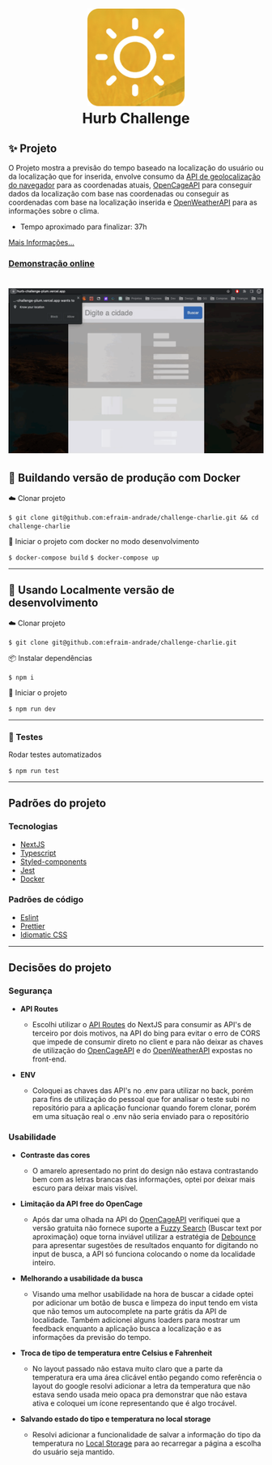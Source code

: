 <h1 align="center">
    <img alt="Logo do Weather App" src="./public/icon/android-chrome-192x192.png" />
    <br>
    Hurb Challenge
</h1>

## ✨ Projeto

O Projeto mostra a previsão do tempo baseado na localização do usuário ou da localização que for inserida, envolve consumo da [API de geolocalização do navegador](https://developer.mozilla.org/en-US/docs/Web/API/Geolocation_API) para as coordenadas atuais, [OpenCageAPI](https://opencagedata.com/api) para conseguir dados da localização com base nas coordenadas ou conseguir as coordenadas com base na localização inserida e [OpenWeatherAPI](https://openweathermap.org/api) para as informações sobre o clima.

- Tempo aproximado para finalizar: 37h

[Mais Informações...](https://github.com/hurbcom/challenge-charlie)

### [Demonstração online](https://challenge-charlie-three.vercel.app/)

<h1 align="center">
    <img alt="Demonstração da aplicação" src="./weather-app-demo.gif" />
</h1>

## :office: Buildando versão de produção com Docker

:cloud: Clonar projeto

`$ git clone git@github.com:efraim-andrade/challenge-charlie.git && cd challenge-charlie`

🚀 Iniciar o projeto com docker no modo desenvolvimento

`$ docker-compose build`
`$ docker-compose up`

---
## :office: Usando Localmente versão de desenvolvimento

:cloud: Clonar projeto

`$ git clone git@github.com:efraim-andrade/challenge-charlie.git`

📦 Instalar dependências

`$ npm i`

🚀 Iniciar o projeto

`$ npm run dev`

---

### :scroll: Testes

Rodar testes automatizados

`$ npm run test`

---
## Padrões do projeto
### Tecnologias
- [NextJS](https://nextjs.org/)
- [Typescript](https://www.typescriptlang.org/)
- [Styled-components](https://styled-components.com/)
- [Jest](https://jestjs.io/pt-BR/)
- [Docker](https://www.docker.com/)

### Padrões de código
- [Eslint](https://eslint.org/)
- [Prettier](https://prettier.io/)
- [Idiomatic CSS](https://github.com/necolas/idiomatic-css)
---
## Decisões do projeto
### Segurança
- **API Routes**
  - Escolhi utilizar o [API Routes](https://nextjs.org/docs/api-routes/introduction) do NextJS para consumir as API's de terceiro por dois motivos, na API do bing para evitar o erro de CORS que impede de consumir direto no client e para não deixar as chaves de utilização do  [OpenCageAPI](https://opencagedata.com/api) e do [OpenWeatherAPI](https://openweathermap.org/api) expostas no front-end.

- **ENV**
  - Coloquei as chaves das API's no .env para utilizar no back, porém para fins de utilização do pessoal que for analisar o teste subi no repositório para a aplicação funcionar quando forem clonar, porém em uma situação real o .env não seria enviado para o repositório

### Usabilidade
- **Contraste das cores**
  - O amarelo apresentado no print do design não estava contrastando bem com as letras brancas das informações, optei por deixar mais escuro para deixar mais visível.

- **Limitação da API free do OpenCage**
  - Após dar uma olhada na API do [OpenCageAPI](https://opencagedata.com/api) verifiquei que a versão gratuita não fornece suporte a  [Fuzzy Search](https://www.techtarget.com/whatis/definition/fuzzy-search) (Buscar text por aproximação) oque torna inviável utilizar a estratégia de [Debounce](https://www.freecodecamp.org/news/javascript-debounce-example/) para apresentar sugestões de resultados enquanto for digitando no input de busca, a API só funciona colocando o nome da localidade inteiro.

- **Melhorando a usabilidade da busca**
  - Visando uma melhor usabilidade na hora de buscar a cidade optei por adicionar um botão de busca e limpeza do input tendo em vista que não temos um autocomplete na parte grátis da API de localidade. Também adicionei alguns loaders para mostrar um feedback enquanto a aplicação busca a localização e as informações da previsão do tempo.

- **Troca de tipo de temperatura entre Celsius e Fahrenheit**
  - No layout passado não estava muito claro que a parte da temperatura era uma área clicável então pegando como referência o layout do google resolvi adicionar a letra da temperatura que não estava sendo usada meio opaca pra demonstrar que não estava ativa e coloquei um ícone representando que é algo trocável.

- **Salvando estado do tipo e temperatura no local storage**
  - Resolvi adicionar a funcionalidade de salvar a informação do tipo da temperatura no [Local Storage](https://developer.mozilla.org/en-US/docs/Web/API/Window/localStorage) para ao recarregar a página a escolha do usuário seja mantido.
